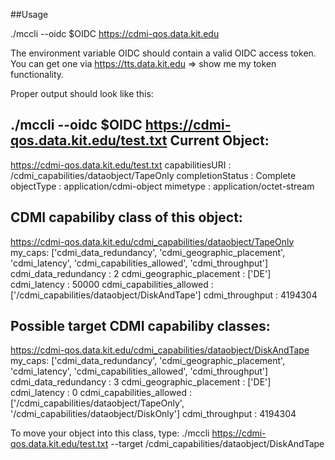 ##Usage

./mccli --oidc $OIDC https://cdmi-qos.data.kit.edu

The environment variable OIDC should contain a valid OIDC access token.
You can get one via https://tts.data.kit.edu => show me my token
functionality.

Proper output should look like this:

 ./mccli --oidc $OIDC https://cdmi-qos.data.kit.edu/test.txt
 Current Object:
 ---------------
 https://cdmi-qos.data.kit.edu/test.txt
                capabilitiesURI :	  /cdmi_capabilities/dataobject/TapeOnly
               completionStatus :	  Complete
                     objectType :	  application/cdmi-object
                       mimetype :	  application/octet-stream
 
 CDMI capabiliby class of this object:
 -------------------------------------
 https://cdmi-qos.data.kit.edu/cdmi_capabilities/dataobject/TapeOnly
 my_caps: ['cdmi_data_redundancy', 'cdmi_geographic_placement', 'cdmi_latency', 'cdmi_capabilities_allowed', 'cdmi_throughput']
             cdmi_data_redundancy :	2
        cdmi_geographic_placement :	['DE']
                     cdmi_latency :	50000
        cdmi_capabilities_allowed :	['/cdmi_capabilities/dataobject/DiskAndTape']
                  cdmi_throughput :	4194304
 
 Possible target CDMI capabiliby classes:
 ----------------------------------------
 https://cdmi-qos.data.kit.edu/cdmi_capabilities/dataobject/DiskAndTape
 my_caps: ['cdmi_data_redundancy', 'cdmi_geographic_placement', 'cdmi_latency', 'cdmi_capabilities_allowed', 'cdmi_throughput']
             cdmi_data_redundancy :	3
        cdmi_geographic_placement :	['DE']
                     cdmi_latency :	0
        cdmi_capabilities_allowed :	['/cdmi_capabilities/dataobject/TapeOnly', '/cdmi_capabilities/dataobject/DiskOnly']
                  cdmi_throughput :	4194304
 
 To move your object into this class, type:
 ./mccli https://cdmi-qos.data.kit.edu/test.txt --target /cdmi_capabilities/dataobject/DiskAndTape

 
